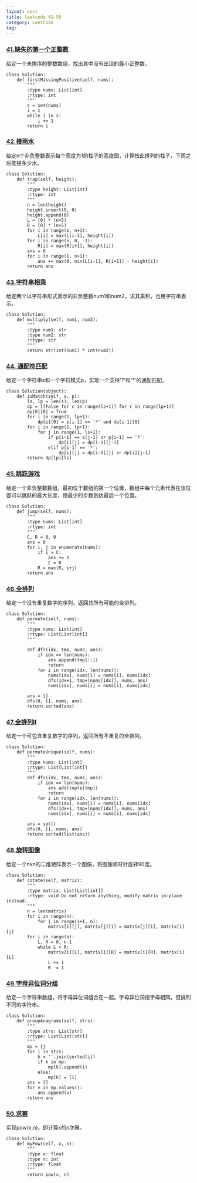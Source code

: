 ```yaml
---
layout: post
title: leetcode 41-50
category: LeetCode
tag:
---
```


### [41.缺失的第一个正整数](https://leetcode-cn.com/problems/first-missing-positive/description/)

给定一个未排序的整数数组，找出其中没有出现的最小正整数。

```
class Solution:
    def firstMissingPositive(self, nums):
        """
        :type nums: List[int]
        :rtype: int
        """
        s = set(nums)
        i = 1
        while i in s:
            i += 1
        return i
```

### [42.接雨水](https://leetcode-cn.com/problems/trapping-rain-water/description/)

给定n个非负整数表示每个宽度为1的柱子的高度图，计算按此排列的柱子，下雨之后能接多少水。

```
class Solution:
    def trap(self, height):
        """
        :type height: List[int]
        :rtype: int
        """
        n = len(height)
        height.insert(0, 0)
        height.append(0)
        L = [0] * (n+5)
        R = [0] * (n+5)
        for i in range(1, n+1):
            L[i] = max(L[i-1], height[i])
        for i in range(n, 0, -1):
            R[i] = max(R[i+1], height[i])
        ans = 0
        for i in range(1, n+1):
            ans += max(0, min(L[i-1], R[i+1]) - height[i])
        return ans
```

### [43.字符串相乘](https://leetcode-cn.com/problems/multiply-strings/description/)

给定两个以字符串形式表示的非负整数num1和num2，求其乘积，也用字符串表示。

```
class Solution:
    def multiply(self, num1, num2):
        """
        :type num1: str
        :type num2: str
        :rtype: str
        """
        return str(int(num1) * int(num2))
```

### [44. 通配符匹配](https://leetcode-cn.com/problems/wildcard-matching/description/)

给定一个字符串s和一个字符模式p，实现一个支持\'?\'和\'\*\'的通配匹配。

```
class Solution(object):
    def isMatch(self, s, p):
        ls, lp = len(s), len(p)
        dp = [[False for c in range(ls+1)] for r in range(lp+1)]
        dp[0][0] = True
        for i in range(1, lp+1):
            dp[i][0] = p[i-1] == '*' and dp[i-1][0]
        for i in range(1, lp+1):
            for j in range(1, ls+1):
                if p[i-1] == s[j-1] or p[i-1] == '?':
                    dp[i][j] = dp[i-1][j-1]
                elif p[i-1] == '*':
                    dp[i][j] = dp[i-1][j] or dp[i][j-1]
        return dp[lp][ls]
```

### [45.跳跃游戏](https://leetcode-cn.com/problems/jump-game-ii/description/)

给定一个非负整数数组，最初位于数组的第一个位置，数组中每个元素代表在该位置可以跳跃的最大长度，用最少的步数到达最后一个位置。

```
class Solution:
    def jump(self, nums):
        """
        :type nums: List[int]
        :rtype: int
        """
        C, R = 0, 0
        ans = 0
        for i, j in enumerate(nums):
            if i > C:
                ans += 1
                C = R
            R = max(R, i+j)
        return ans
```

### [46.全排列](https://leetcode-cn.com/problems/permutations/description/)

给定一个没有重复数字的序列，返回其所有可能的全排列。

```
class Solution:
    def permute(self, nums):
        """
        :type nums: List[int]
        :rtype: List[List[int]]
        """
        
        def dfs(idx, tmp, nums, ans):
            if idx == len(nums):
                ans.append(tmp[::])
                return
            for i in range(idx, len(nums)):
                nums[idx], nums[i] = nums[i], nums[idx]
                dfs(idx+1, tmp+[nums[idx]], nums, ans)
                nums[idx], nums[i] = nums[i], nums[idx]
            
        ans = []
        dfs(0, [], nums, ans)
        return sorted(ans)
```

### [47.全排列II](https://leetcode-cn.com/problems/permutations-ii/description/)

给定一个可包含重复数字的序列，返回所有不重复的全排列。

```
class Solution:
    def permuteUnique(self, nums):
        """
        :type nums: List[int]
        :rtype: List[List[int]]
        """
        def dfs(idx, tmp, nums, ans):
            if idx == len(nums):
                ans.add(tuple(tmp))
                return
            for i in range(idx, len(nums)):
                nums[idx], nums[i] = nums[i], nums[idx]
                dfs(idx+1, tmp+[nums[idx]], nums, ans)
                nums[idx], nums[i] = nums[i], nums[idx]
        
        ans = set()
        dfs(0, [], nums, ans)
        return sorted(list(ans))
```

### [48.旋转图像](https://leetcode-cn.com/problems/rotate-image/description/)

给定一个nxn的二维矩阵表示一个图像，将图像顺时针旋转90度。


```
class Solution:
    def rotate(self, matrix):
        """
        :type matrix: List[List[int]]
        :rtype: void Do not return anything, modify matrix in-place instead.
        """
        n = len(matrix)
        for i in range(n):
            for j in range(i+1, n):
                matrix[i][j], matrix[j][i] = matrix[j][i], matrix[i][j]
        for i in range(n):
            L, R = 0, n-1
            while L < R:
                matrix[i][L], matrix[i][R] = matrix[i][R], matrix[i][L]
                L += 1
                R -= 1
```

### [49.字母异位词分组](https://leetcode-cn.com/problems/group-anagrams/description/)

给定一个字符串数组，将字母异位词组合在一起。字母异位词指字母相同，但排列不同的字符串。

```
class Solution:
    def groupAnagrams(self, strs):
        """
        :type strs: List[str]
        :rtype: List[List[str]]
        """
        mp = {}
        for i in strs:
            k = ''.join(sorted(i))
            if k in mp:
                mp[k].append(i)
            else:
                mp[k] = [i]
        ans = []
        for v in mp.values():
            ans.append(v)
        return ans
```

### [50.求幂](https://leetcode-cn.com/problems/powx-n/description/)

实现pow(x,n)，即计算x的n次幂。

```
class Solution:
    def myPow(self, x, n):
        """
        :type x: float
        :type n: int
        :rtype: float
        """
        return pow(x, n)
```
